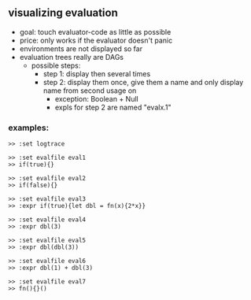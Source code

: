 ## visualizing evaluation

- goal: touch evaluator-code as little as possible
- price: only works if the evaluator doesn't panic 
- environments are not displayed so far
- evaluation trees really are DAGs
  - possible steps:
    - step 1: display then several times
    - step 2: display them once, give them a name and only display name from second usage on
      - exception: Boolean + Null
      - expls for step 2 are named "evalx.1"




### examples:

```
>> :set logtrace

>> :set evalfile eval1
>> if(true){}

>> :set evalfile eval2
>> if(false){}

>> :set evalfile eval3
>> :expr if(true){let dbl = fn(x){2*x}}

>> :set evalfile eval4
>> :expr dbl(3)

>> :set evalfile eval5
>> :expr dbl(dbl(3))

>> :set evalfile eval6 
>> :expr dbl(1) + dbl(3)

>> :set evalfile eval7
>> fn(){}()
```